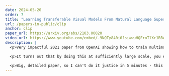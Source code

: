 ```yaml
---
date: 2024-05-20
order: 7
title: "Learning Transferable Visual Models From Natural Language Supervision"
url: /papers-in-public/clip
anchor: clip
paper_url: https://arxiv.org/abs/2103.00020
video_url: https://www.youtube.com/embed/-9NQTy840i0?si=wuHQFroTlXr1RBAr
description: |
  <p>Very impactful 2021 paper from OpenAI showing how to train multimodal (text + image) embedding spaces. Learns image and text representations that allow predicting which text captions match which images.</p>

  <p>It turns out that by doing this at sufficiently large scale, you end up training a model that does pretty well at other tasks, so it probably learns useful representations of both texts and images.</p>

  <p>Big, detailed paper, so I can't do it justice in 5 minutes - this overview is mostly the context around it and only the very core of the idea behind the model.</p>
---
```

